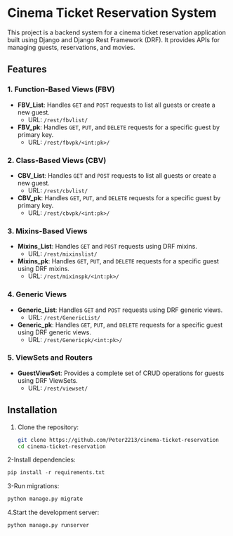 # Cinema Ticket Reservation System

This project is a backend system for a cinema ticket reservation application built using Django and Django Rest Framework (DRF). It provides APIs for managing guests, reservations, and movies.

## Features

### 1. Function-Based Views (FBV)

- **FBV_List**: Handles `GET` and `POST` requests to list all guests or create a new guest.
  - URL: `/rest/fbvlist/`
- **FBV_pk**: Handles `GET`, `PUT`, and `DELETE` requests for a specific guest by primary key.
  - URL: `/rest/fbvpk/<int:pk>/`

### 2. Class-Based Views (CBV)

- **CBV_List**: Handles `GET` and `POST` requests to list all guests or create a new guest.
  - URL: `/rest/cbvlist/`
- **CBV_pk**: Handles `GET`, `PUT`, and `DELETE` requests for a specific guest by primary key.
  - URL: `/rest/cbvpk/<int:pk>/`

### 3. Mixins-Based Views

- **Mixins_List**: Handles `GET` and `POST` requests using DRF mixins.
  - URL: `/rest/mixinslist/`
- **Mixins_pk**: Handles `GET`, `PUT`, and `DELETE` requests for a specific guest using DRF mixins.
  - URL: `/rest/mixinspk/<int:pk>/`

### 4. Generic Views

- **Generic_List**: Handles `GET` and `POST` requests using DRF generic views.
  - URL: `/rest/GenericList/`
- **Generic_pk**: Handles `GET`, `PUT`, and `DELETE` requests for a specific guest using DRF generic views.
  - URL: `/rest/Genericpk/<int:pk>/`

### 5. ViewSets and Routers

- **GuestViewSet**: Provides a complete set of CRUD operations for guests using DRF ViewSets.
  - URL: `/rest/viewset/`

## Installation

1. Clone the repository:
   ```bash
   git clone https://github.com/Peter2213/cinema-ticket-reservation
   cd cinema-ticket-reservation
   ```


2-Install dependencies:

```python
pip install -r requirements.txt
```

3-Run migrations:

```python
python manage.py migrate
```


4.Start the development server:

```python
python manage.py runserver
```
